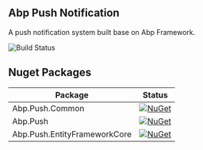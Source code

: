 ## Abp Push Notification
A push notification system built base on Abp Framework.

![Build Status](https://github.com/ryancyq/abp-push/actions/workflows/main.yml/badge.svg)

## Nuget Packages
|Package|Status|
|---|---|
|Abp.Push.Common|[![NuGet](https://img.shields.io/nuget/vpre/abp.push.common.svg)](https://www.nuget.org/packages/Abp.Push.Common)|
|Abp.Push|[![NuGet](https://img.shields.io/nuget/vpre/abp.push.svg)](https://www.nuget.org/packages/Abp.Push)|
|Abp.Push.EntityFrameworkCore|[![NuGet](https://img.shields.io/nuget/vpre/abp.push.entityframeworkcore.svg)](https://www.nuget.org/packages/Abp.Push.EntityFrameworkCore)|

